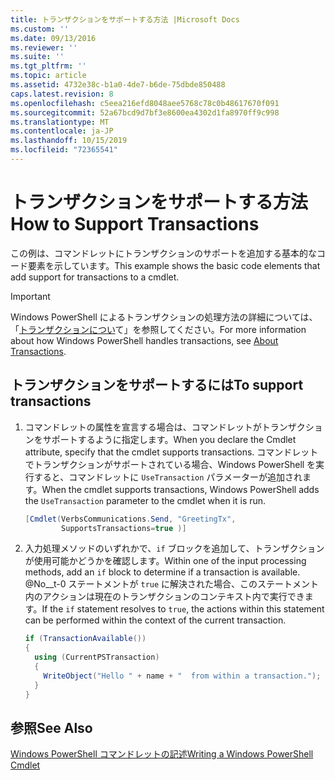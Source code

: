 ```yaml
---
title: トランザクションをサポートする方法 |Microsoft Docs
ms.custom: ''
ms.date: 09/13/2016
ms.reviewer: ''
ms.suite: ''
ms.tgt_pltfrm: ''
ms.topic: article
ms.assetid: 4732e38c-b1a0-4de7-b6de-75dbde850488
caps.latest.revision: 8
ms.openlocfilehash: c5eea216efd8048aee5768c78c0b48617670f091
ms.sourcegitcommit: 52a67bcd9d7bf3e8600ea4302d1fa8970ff9c998
ms.translationtype: MT
ms.contentlocale: ja-JP
ms.lasthandoff: 10/15/2019
ms.locfileid: "72365541"
---
```

# <a name="how-to-support-transactions"></a><span data-ttu-id="ecde9-102">トランザクションをサポートする方法</span><span class="sxs-lookup"><span data-stu-id="ecde9-102">How to Support Transactions</span></span>

<span data-ttu-id="ecde9-103">この例は、コマンドレットにトランザクションのサポートを追加する基本的なコード要素を示しています。</span><span class="sxs-lookup"><span data-stu-id="ecde9-103">This example shows the basic code elements that add support for transactions to a cmdlet.</span></span>

> [!IMPORTANT]
> <span data-ttu-id="ecde9-104">Windows PowerShell によるトランザクションの処理方法の詳細については、「[トランザクションについ][about_Transactions]て」を参照してください。</span><span class="sxs-lookup"><span data-stu-id="ecde9-104">For more information about how Windows PowerShell handles transactions, see [About Transactions][about_Transactions].</span></span>

## <a name="to-support-transactions"></a><span data-ttu-id="ecde9-105">トランザクションをサポートするには</span><span class="sxs-lookup"><span data-stu-id="ecde9-105">To support transactions</span></span>

1. <span data-ttu-id="ecde9-106">コマンドレットの属性を宣言する場合は、コマンドレットがトランザクションをサポートするように指定します。</span><span class="sxs-lookup"><span data-stu-id="ecde9-106">When you declare the Cmdlet attribute, specify that the cmdlet supports transactions.</span></span>
   <span data-ttu-id="ecde9-107">コマンドレットでトランザクションがサポートされている場合、Windows PowerShell を実行すると、コマンドレットに `UseTransaction` パラメーターが追加されます。</span><span class="sxs-lookup"><span data-stu-id="ecde9-107">When the cmdlet supports transactions, Windows PowerShell adds the `UseTransaction` parameter to the cmdlet when it is run.</span></span>

    ```csharp
    [Cmdlet(VerbsCommunications.Send, "GreetingTx",
            SupportsTransactions=true )]
    ```

2. <span data-ttu-id="ecde9-108">入力処理メソッドのいずれかで、`if` ブロックを追加して、トランザクションが使用可能かどうかを確認します。</span><span class="sxs-lookup"><span data-stu-id="ecde9-108">Within one of the input processing methods, add an `if` block to determine if a transaction is available.</span></span>
   <span data-ttu-id="ecde9-109">@No__t-0 ステートメントが `true` に解決された場合、このステートメント内のアクションは現在のトランザクションのコンテキスト内で実行できます。</span><span class="sxs-lookup"><span data-stu-id="ecde9-109">If the `if` statement resolves to `true`, the actions within this statement can be performed within the context of the current transaction.</span></span>

    ```csharp
    if (TransactionAvailable())
    {
      using (CurrentPSTransaction)
      {
        WriteObject("Hello " + name + "  from within a transaction.");
      }
    }
    ```

## <a name="see-also"></a><span data-ttu-id="ecde9-110">参照</span><span class="sxs-lookup"><span data-stu-id="ecde9-110">See Also</span></span>

[<span data-ttu-id="ecde9-111">Windows PowerShell コマンドレットの記述</span><span class="sxs-lookup"><span data-stu-id="ecde9-111">Writing a Windows PowerShell Cmdlet</span></span>](./writing-a-windows-powershell-cmdlet.md)

<!-- External URLs -->

[about_Transactions]: /powershell/module/Microsoft.PowerShell.Core/About/about_Transactions
